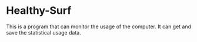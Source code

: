 # Healthy-Surf
This is a program that can monitor the usage of the computer. It can get and save the statistical usage data.